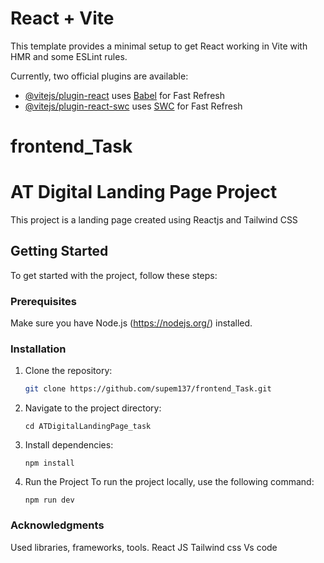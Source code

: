 # React + Vite

This template provides a minimal setup to get React working in Vite with HMR and some ESLint rules.

Currently, two official plugins are available:

- [@vitejs/plugin-react](https://github.com/vitejs/vite-plugin-react/blob/main/packages/plugin-react/README.md) uses [Babel](https://babeljs.io/) for Fast Refresh
- [@vitejs/plugin-react-swc](https://github.com/vitejs/vite-plugin-react-swc) uses [SWC](https://swc.rs/) for Fast Refresh
# frontend_Task

# AT Digital Landing Page Project

This project is a landing page created using Reactjs and Tailwind CSS

## Getting Started

To get started with the project, follow these steps:

### Prerequisites

Make sure you have Node.js (https://nodejs.org/) installed.

### Installation

1. Clone the repository:

   ```bash
   git clone https://github.com/supem137/frontend_Task.git
   
2. Navigate to the project directory:
   ```
   cd ATDigitalLandingPage_task

4. Install dependencies:
   ```
   npm install

6. Run the Project
   To run the project locally, use the following command:
   ```
   npm run dev

### Acknowledgments
Used libraries, frameworks, tools.
React JS
Tailwind css
Vs code
